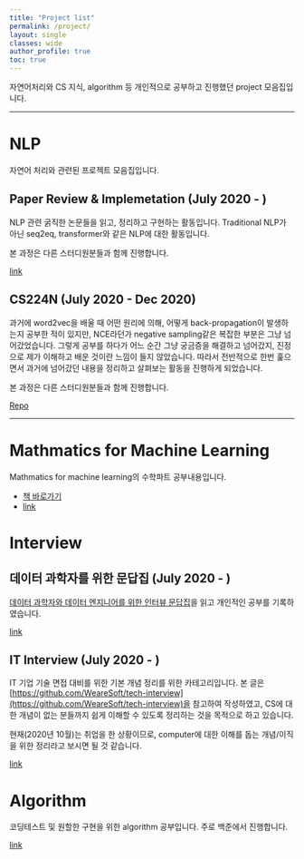```yaml
---
title: "Project list"
permalink: /project/
layout: single
classes: wide
author_profile: true
toc: true
---
```


자연어처리와 CS 지식, algorithm 등 개인적으로 공부하고 진행했던 project 모음집입니다.

---

# NLP

자연어 처리와 관련된 프로젝트 모음집입니다.

## Paper Review & Implemetation (July 2020 - )

NLP 관련 굵직한 논문들을 읽고, 정리하고 구현하는 활동입니다. Traditional NLP가 아닌 seq2eq, transformer와 같은 NLP에 대한 활동입니다. 

본 과정은 다른 스터디원분들과 함께 진행합니다.

[link](/project/nlp/)

## CS224N (July 2020 - Dec 2020)

과거에 word2vec을 배울 때 어떤 원리에 의해, 어떻게 back-propagation이 발생하는지 공부한 적이 있지만, NCE라던가 negative sampling같은 복잡한 부분은 그냥 넘어갔었습니다. 그렇게 공부를 하다가 어느 순간 그냥 궁금증을 해결하고 넘어갔지, 진정으로 제가 이해하고 배운 것이란 느낌이 들지 않았습니다. 따라서 전반적으로 한번 훑으면서 과거에 넘어갔던 내용을 정리하고 살펴보는 활동을 진행하게 되었습니다.

본 과정은 다른 스터디원분들과 함께 진행합니다.

[Repo](https://github.com/InhyeokYoo/CS224N)

---

# Mathmatics for Machine Learning

Mathmatics for machine learning의 수학파트 공부내용입니다.

- [책 바로가기](https://mml-book.com)
- [link](/project/mml/)

# Interview

## 데이터 과학자를 위한 문답집 (July 2020 - )

[데이터 과학자와 데이터 엔지니어를 위한 인터뷰 문답집](http://www.kyobobook.co.kr/product/detailViewKor.laf?ejkGb=KOR&mallGb=KOR&barcode=9791190665230&orderClick=LOA&Kc=)을 읽고 개인적인 공부를 기록하였습니다. 

[link](/project/DS-interview/)

## IT Interview (July 2020 - )

IT 기업 기술 면접 대비를 위한 기본 개념 정리를 위한 카테고리입니다. 본 글은 [https://github.com/WeareSoft/tech-interview](https://github.com/WeareSoft/tech-interview)을 참고하여 작성하였고, CS에 대한 개념이 없는 분들까지 쉽게 이해할 수 있도록 정리하는 것을 목적으로 하고 있습니다.

현재(2020년 10월)는 취업을 한 상황이므로, computer에 대한 이해를 돕는 개념/이직을 위한 정리라고 보시면 될 것 같습니다.

[link](/project/IT-interview/)

# Algorithm

코딩테스트 및 원할한 구현을 위한 algorithm 공부입니다.
주로 백준에서 진행합니다.

[link](/project/algorithm/)
